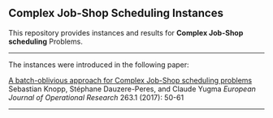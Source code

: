 ## Complex Job-Shop Scheduling Instances

This repository provides instances and results for **Complex Job-Shop scheduling** Problems.


***
The instances were introduced in the following paper:

[A batch-oblivious approach for Complex Job-Shop scheduling problems](https://www.sciencedirect.com/science/article/pii/S0377221717303971)
Sebastian Knopp, Stéphane Dauzere-Peres, and Claude Yugma
*European Journal of Operational Research* 263.1 (2017): 50-61
***

